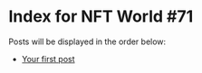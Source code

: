 # Index for NFT World #71
Posts will be displayed in the order below:

- [Your first post](./001-first.md)


